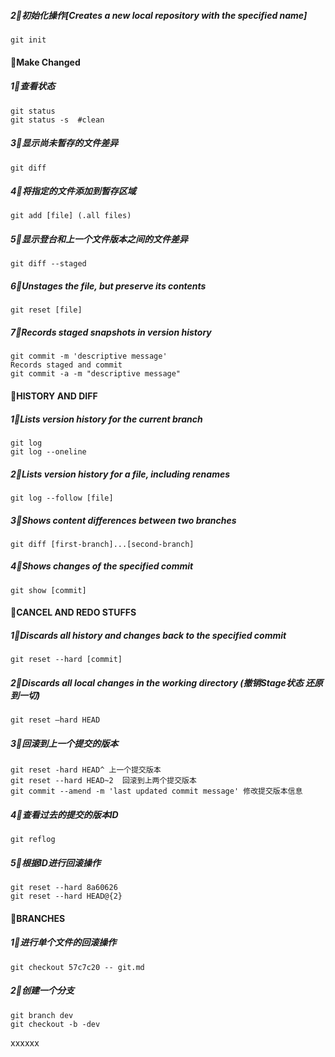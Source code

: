 



#####   2⃣️初始化操作[Creates a new local repository with the specified name]
```shell
git init 
```


#### 👋Make Changed

#####   1⃣️查看状态
```shell
git status 
git status -s  #clean
```
#####   3⃣️显示尚未暂存的文件差异
```shell
git diff
```
#####   4⃣️将指定的文件添加到暂存区域
```shell
git add [file] (.all files)
```

#####  5⃣️显示登台和上一个文件版本之间的文件差异
```shell
git diff --staged
```

#####  6⃣️Unstages the file, but preserve its contents
```shell
git reset [file]
```

##### 7⃣️Records staged snapshots in version history
```shell
git commit -m 'descriptive message'
Records staged and commit
git commit -a -m "descriptive message" 
```
#### 👋HISTORY AND DIFF
#####  1⃣️Lists version history for the current branch
```shell
git log 
git log --oneline 
```
#####  2⃣Lists version history for a file, including renames
```shell
git log --follow [file]
```
#####  3⃣️Shows content differences between two branches
```shell
git diff [first-branch]...[second-branch]
```
#####  4⃣️Shows changes of the specified commit
```shell
git show [commit]
```

####  👋CANCEL AND REDO STUFFS
#####  1⃣️Discards all history and changes back to the specified commit
```shell
git reset --hard [commit]
```
#####  2⃣️Discards all local changes in the working directory (撤销Stage状态 还原到一切)
```shell
git reset –hard HEAD
```
#####  3⃣️回滚到上一个提交的版本
```shell
git reset -hard HEAD^ 上一个提交版本
git reset --hard HEAD~2  回滚到上两个提交版本
git commit --amend -m 'last updated commit message' 修改提交版本信息
```
#####   4⃣️查看过去的提交的版本ID 
```shell
git reflog
```
#####   5⃣️根据ID进行回滚操作
```shell
git reset --hard 8a60626
git reset --hard HEAD@{2}
```
####     👋BRANCHES
#####    1⃣️️进行单个文件的回滚操作
```shell
git checkout 57c7c20 -- git.md 
```

#####   2⃣️创建一个分支
```shell
git branch dev
git checkout -b -dev
```



xxxxxx





